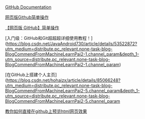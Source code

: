 
[GitHub Documentation](https://docs.github.com/en)


[网页版Github简单操作](https://blog.csdn.net/Hanani_Jia/article/details/79855429)

[【网页版 GitHub】简单操作](https://blog.csdn.net/weixin_42567789/article/details/108951447?utm_medium=distribute.pc_relevant_t0.none-task-blog-BlogCommendFromMachineLearnPai2-1.channel_param&depth_1-utm_source=distribute.pc_relevant_t0.none-task-blog-BlogCommendFromMachineLearnPai2-1.channel_param)

[入门级：GitHub和Git超超超详细使用教程！]
(https://blog.csdn.net/JavaAndroid730/article/details/53522872?utm_medium=distribute.pc_relevant.none-task-blog-BlogCommendFromMachineLearnPai2-1.channel_param&depth_1-utm_source=distribute.pc_relevant.none-task-blog-BlogCommendFromMachineLearnPai2-1.channel_param)

[在GitHub上搭建个人主页](https://blog.csdn.net/hohaizx/article/details/85066248?utm_medium=distribute.pc_relevant.none-task-blog-BlogCommendFromMachineLearnPai2-5.channel_param&depth_1-utm_source=distribute.pc_relevant.none-task-blog-BlogCommendFromMachineLearnPai2-5.channel_param

[教你如何直接在github上预览html网页效果](https://blog.csdn.net/qq_25479327/article/details/78778282?utm_medium=distribute.pc_relevant.none-task-blog-baidulandingword-2&spm=1001.2101.3001.4242)



